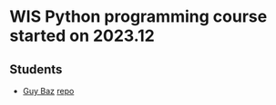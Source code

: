 # WIS Python programming course started on 2023.12


## Students

* [Guy Baz](https://g-s-baz.github.io/) [repo](https://github.com/g-s-baz/g-s-baz.github.io)

